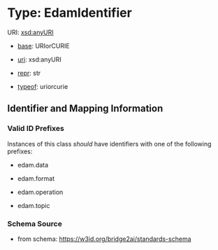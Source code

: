 # Type: EdamIdentifier



URI: [xsd:anyURI](xsd:anyURI)

* [base](https://w3id.org/linkml/base): URIorCURIE

* [uri](https://w3id.org/linkml/uri): xsd:anyURI

* [repr](https://w3id.org/linkml/repr): str

* [typeof](https://w3id.org/linkml/typeof): uriorcurie







## Identifier and Mapping Information


### Valid ID Prefixes

Instances of this class *should* have identifiers with one of the following prefixes:

* edam.data

* edam.format

* edam.operation

* edam.topic








### Schema Source


* from schema: https://w3id.org/bridge2ai/standards-schema




